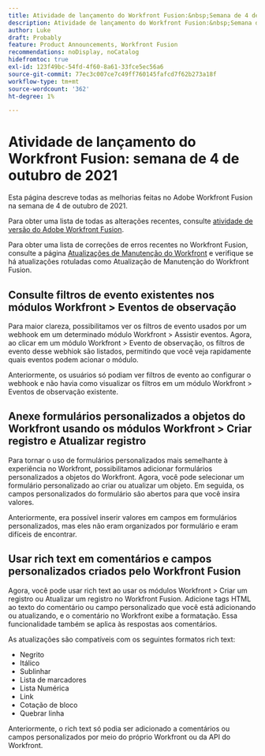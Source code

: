 ```yaml
---
title: Atividade de lançamento do Workfront Fusion:&nbsp;Semana de 4 de outubro de 2021
description: Atividade de lançamento do Workfront Fusion:&nbsp;Semana de 4 de outubro de 2021
author: Luke
draft: Probably
feature: Product Announcements, Workfront Fusion
recommendations: noDisplay, noCatalog
hidefromtoc: true
exl-id: 123f49bc-54fd-4f60-8a61-33fce5ec56a6
source-git-commit: 77ec3c007ce7c49ff760145fafcd7f62b273a18f
workflow-type: tm+mt
source-wordcount: '362'
ht-degree: 1%

---
```


# Atividade de lançamento do Workfront Fusion: semana de 4 de outubro de 2021

Esta página descreve todas as melhorias feitas no Adobe Workfront Fusion na semana de 4 de outubro de 2021.

Para obter uma lista de todas as alterações recentes, consulte [atividade de versão do Adobe Workfront Fusion](/help/workfront-fusion/fusion-product-releases/fusion-release-activity.md).

Para obter uma lista de correções de erros recentes no Workfront Fusion, consulte a página [Atualizações de Manutenção do Workfront](https://experienceleague.adobe.com/docs/workfront-known-issues/releases/current-updates.html?lang=pt-BR) e verifique se há atualizações rotuladas como Atualização de Manutenção do Workfront Fusion.

## Consulte filtros de evento existentes nos módulos Workfront > Eventos de observação

Para maior clareza, possibilitamos ver os filtros de evento usados por um webhook em um determinado módulo Workfront > Assistir eventos. Agora, ao clicar em um módulo Workfront > Evento de observação, os filtros de evento desse webhiok são listados, permitindo que você veja rapidamente quais eventos podem acionar o módulo.

Anteriormente, os usuários só podiam ver filtros de evento ao configurar o webhook e não havia como visualizar os filtros em um módulo Workfront > Eventos de observação existente.

## Anexe formulários personalizados a objetos do Workfront usando os módulos Workfront > Criar registro e Atualizar registro

Para tornar o uso de formulários personalizados mais semelhante à experiência no Workfront, possibilitamos adicionar formulários personalizados a objetos do Workfront. Agora, você pode selecionar um formulário personalizado ao criar ou atualizar um objeto. Em seguida, os campos personalizados do formulário são abertos para que você insira valores.

Anteriormente, era possível inserir valores em campos em formulários personalizados, mas eles não eram organizados por formulário e eram difíceis de encontrar.


## Usar rich text em comentários e campos personalizados criados pelo Workfront Fusion

Agora, você pode usar rich text ao usar os módulos Workfront > Criar um registro ou Atualizar um registro no Workfront Fusion. Adicione tags HTML ao texto do comentário ou campo personalizado que você está adicionando ou atualizando, e o comentário no Workfront exibe a formatação. Essa funcionalidade também se aplica às respostas aos comentários.

As atualizações são compatíveis com os seguintes formatos rich text:

* Negrito
* Itálico
* Sublinhar
* Lista de marcadores
* Lista Numérica
* Link
* Cotação de bloco
* Quebrar linha

Anteriormente, o rich text só podia ser adicionado a comentários ou campos personalizados por meio do próprio Workfront ou da API do Workfront.
